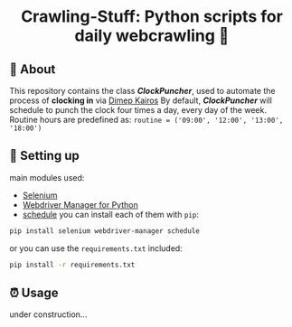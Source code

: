 
<h1 align="center">Crawling-Stuff: Python scripts for daily webcrawling 🤖</h1>

## 📜 About
This repository contains the class **_ClockPuncher_**, used to automate the process of **clocking in** via [Dimep Kairos](https://www.dimepkairos.com.br/)
By default, **_ClockPuncher_** will schedule to punch the clock four times a day, every day of the week.
Routine hours are predefined as: `routine = ('09:00', '12:00', '13:00', '18:00')`

## 🚀 Setting up
main modules used:
- [Selenium](https://www.selenium.dev)
- [Webdriver Manager for Python](https://pypi.org/project/webdriver-manager/)
- [schedule](https://schedule.readthedocs.io/en/stable/)
you can install each of them with `pip`:
```bash
pip install selenium webdriver-manager schedule
```
or you can use the `requirements.txt` included:
```bash
pip install -r requirements.txt
```

## ⏰ Usage
under construction...
